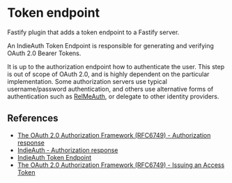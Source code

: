 # Token endpoint

Fastify plugin that adds a token endpoint to a Fastify server.

An IndieAuth Token Endpoint is responsible for generating and verifying OAuth 2.0 Bearer Tokens.

It is up to the authorization endpoint how to authenticate the user. This step is out of scope of OAuth 2.0, and is highly dependent on the particular implementation. Some authorization servers use typical username/password authentication, and others use alternative forms of authentication such as [RelMeAuth](https://indieweb.org/RelMeAuth), or delegate to other identity providers.

## References

- [The OAuth 2.0 Authorization Framework (RFC6749) - Authorization response](https://datatracker.ietf.org/doc/html/rfc6749#section-4.1.2)
- [IndieAuth - Authorization response](https://indieauth.spec.indieweb.org/#x5-2-1-authorization-response)
- [IndieAuth Token Endpoint](https://indieauth.spec.indieweb.org/#token-endpoint-p-1)
- [The OAuth 2.0 Authorization Framework (RFC6749) - Issuing an Access Token](https://datatracker.ietf.org/doc/html/rfc6749#section-5)
